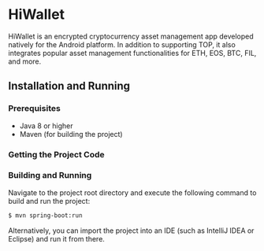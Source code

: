 # HiWallet

HiWallet is an encrypted cryptocurrency asset management app developed natively for the Android platform. In addition to supporting TOP, it also integrates popular asset management functionalities for ETH, EOS, BTC, FIL, and more.
## Installation and Running

### Prerequisites

- Java 8 or higher
- Maven (for building the project)

### Getting the Project Code


### Building and Running

Navigate to the project root directory and execute the following command to build and run the project:

```bash
$ mvn spring-boot:run
```
Alternatively, you can import the project into an IDE (such as IntelliJ IDEA or Eclipse) and run it from there.


